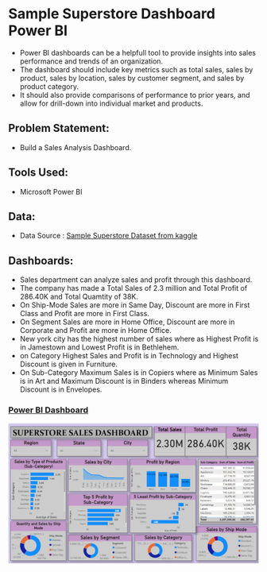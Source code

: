 # Sample Superstore Dashboard Power BI

- Power BI dashboards can be a helpfull tool to provide insights into sales performance and trends of an organization.
- The dashboard should include key metrics such as total sales, sales by product, sales by location, sales by customer segment, and sales by product category.
- It should also provide comparisons of performance to prior years, and allow for drill-down into individual market and products.

## Problem Statement:
- Build a Sales Analysis Dashboard.

## Tools Used:
- Microsoft Power BI

## Data:
- Data Source : [Sample Superstore Dataset from kaggle](https://www.kaggle.com/datasets/bravehart101/sample-supermarket-dataset)

## Dashboards:
- Sales department can analyze sales and profit through this dashboard.
- The company has made a Total Sales of 2.3 million and Total Profit of 286.40K and Total Quamtity of 38K.
- On Ship-Mode Sales are more in Same Day, Discount are more in First Class and Profit are more in First Class.
- On Segment Sales are more in  Home Office, Discount are more in Corporate and Profit are more in Home Office.
- New york city has the highest number of sales where as Highest Profit is in Jamestown and Lowest Profit is in Bethlehem.
- on Category Highest Sales and Profit is in Technology and Highest Discount is given in Furniture.
- On Sub-Category Maximum Sales is in Copiers where as Minimum Sales is in Art and Maximum Discount is in Binders whereas Minimum Discount is in Envelopes.

### [Power BI Dashboard](https://app.powerbi.com/links/WHyUro7ctL?ctid=ab384a2f-d0bd-4e8d-a4b9-e3fb4ed82661&pbi_source=linkShare)

![](https://github.com/ShivankUdayawal/Sample-Superstore-Dashboard-Power-BI/blob/main/Dashboard.png)

